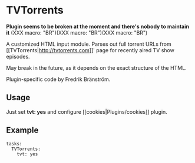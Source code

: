 # TVTorrents
**Plugin seems to be broken at the moment and there's nobody to maintain it**
(XXX macro: "BR")(XXX macro: "BR")(XXX macro: "BR")

A customized HTML input module. Parses out full torrent URLs from [[TVTorrents|http://tvtorrents.com]]' page for recently aired TV show episodes.

May break in the future, as it depends on the exact structure of the HTML.

Plugin-specific code by Fredrik Bränström.

## Usage

Just set **tvt: yes** and configure [[cookies|Plugins/cookies]] plugin.

## Example


    tasks:
      TVTorrents:
        tvt: yes

